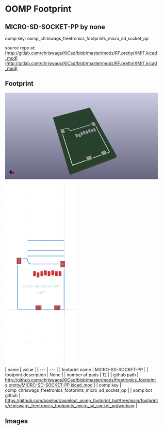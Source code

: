 # OOMP Footprint  
## MICRO-SD-SOCKET-PP  by none  
  
oomp key: oomp_chriswags_freetronics_footprints_micro_sd_socket_pp  
  
source repo at: [http://gitlab.com/chriswags/KiCad/blob/master/mods/RF.pretty/XMIT.kicad_mod](http://gitlab.com/chriswags/KiCad/blob/master/mods/RF.pretty/XMIT.kicad_mod)  
## Footprint  
  
[![working_kicad_pcb_3d.png](working_kicad_pcb_3d_600.png)](working_kicad_pcb_3d.png)  
  
[![working.png](working_600.png)](working.png)  
| name | value | 
| --- | --- | 
| footprint name | MICRO-SD-SOCKET-PP | 
| footprint description | None | 
| number of pads | 12 | 
| github path | http://github.com/chriswags/KiCad/blob/master/mods/freetronics_footprints.pretty/MICRO-SD-SOCKET-PP.kicad_mod | 
| oomp key | oomp_chriswags_freetronics_footprints_micro_sd_socket_pp | 
| oomp bot github | https://github.com/oomlout/oomlout_oomp_footprint_bot/tree/main/footprints/chriswags_freetronics_footprints_micro_sd_socket_pp/working | 
## Images  
